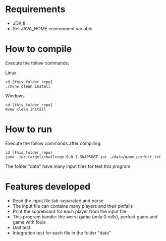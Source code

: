 # Requirements
- JDK 8
- Set JAVA_HOME environment variable

# How to compile
Execute the follow commands:

Linux
```
cd [this_folder_repo]
./mvnw clean install
```
Windows
```
cd [this_folder_repo]
mvnw clean install
```
# How to run
Execute the follow commands after compiling:
```
cd [this_folder_repo]
java -jar target/challenge-0.0.1-SNAPSHOT.jar ./data/game_perfect.txt
```
The folder "data" have many input files for test this program
# Features developed
- Read the input file tab-separated and parse
- The input file can contains many players and their pinfalls
- Print the scoreboard for each player from the input file
- This program handle: the worst game (only 0 rolls), perfect game and game with fouls
- Unit test
- Integration test for each file in the folder "data"
